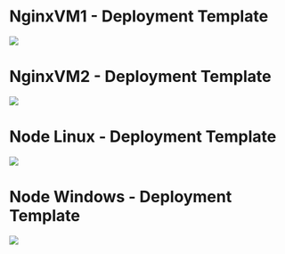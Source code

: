 # NginxVM1 - Deployment Template

<a href="https://portal.azure.com/#create/Microsoft.Template/uri/https%3A%2F%2Fraw.githubusercontent.com%2Fkendubu1%2Fsamples%2Fmain%2Fnginx1%2Ftemplate.json" target="_blank">
    <img src="http://azuredeploy.net/deploybutton.png"/>
</a>

# NginxVM2 - Deployment Template

<a href="https://portal.azure.com/#create/Microsoft.Template/uri/https%3A%2F%2Fraw.githubusercontent.com%2Fkendubu1%2Fsamples%2Fmain%2Fnginx2%2Ftemplate.json" target="_blank">
    <img src="http://azuredeploy.net/deploybutton.png"/>
</a>

# Node Linux - Deployment Template

<a href="https://portal.azure.com/#create/Microsoft.Template/uri/https%3A%2F%2Fraw.githubusercontent.com%2Fkendubu1%2Fsamples%2Fmain%2node-linux%2Ftemplate.json" target="_blank">
    <img src="http://azuredeploy.net/deploybutton.png"/>
</a>

# Node Windows - Deployment Template

<a href="https://portal.azure.com/#create/Microsoft.Template/uri/https%3A%2F%2Fraw.githubusercontent.com%2Fkendubu1%2Fsamples%2Fmain%2Fnode-windows%2Ftemplate.json" target="_blank">
    <img src="http://azuredeploy.net/deploybutton.png"/>
</a>